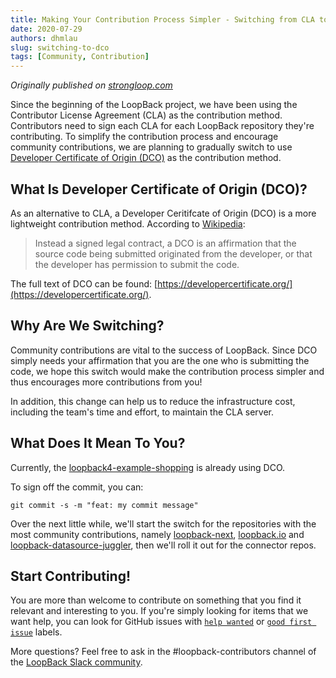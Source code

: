 ```yaml
---
title: Making Your Contribution Process Simpler - Switching from CLA to DCO
date: 2020-07-29
authors: dhmlau
slug: switching-to-dco
tags: [Community, Contribution]
---
```

_Originally published on [strongloop.com](https://strongloop.com)_

Since the beginning of the LoopBack project, we have been using the Contributor License Agreement (CLA) as the contribution method. Contributors need to sign each CLA for each LoopBack repository they're contributing. To simplify the contribution process and encourage community contributions, we are planning to gradually switch to use [Developer Certificate of Origin (DCO)](https://developercertificate.org/) as the contribution method. 

<!--truncate-->

## What Is Developer Certificate of Origin (DCO)?

As an alternative to CLA, a Developer Ceritifcate of Origin (DCO) is a more lightweight contribution method. According to [Wikipedia](https://en.wikipedia.org/wiki/Developer_Certificate_of_Origin):

> Instead a signed legal contract, a DCO is an affirmation that the source code being submitted originated from the developer, or that the developer has permission to submit the code.

The full text of DCO can be found: [https://developercertificate.org/](https://developercertificate.org/). 

## Why Are We Switching?

Community contributions are vital to the success of LoopBack. Since DCO simply needs your affirmation that you are the one who is submitting the code, we hope this switch would make the contribution process simpler and thus encourages more contributions from you!

In addition, this change can help us to reduce the infrastructure cost, including the team's time and effort, to maintain the CLA server. 


## What Does It Mean To You?

Currently, the [loopback4-example-shopping](https://github.com/strongloop/loopback4-example-shopping) is already using DCO. 

To sign off the commit, you can:
```
git commit -s -m "feat: my commit message"
```

Over the next little while, we'll start the switch for the repositories with the most community contributions, namely [loopback-next](https://github.com/strongloop/loopback-next), [loopback.io](https://github.com/strongloop/loopback.io) and [loopback-datasource-juggler](https://github.com/strongloop/loopback-datasource-juggler), then we'll roll it out for the connector repos. 

## Start Contributing!

You are more than welcome to contribute on something that you find it relevant and interesting to you. If you're simply looking for items that we want help, you can look for GitHub issues with [`help wanted`](https://github.com/issues?q=is%3Aopen+is%3Aissue+archived%3Afalse+user%3Astrongloop+label%3A%22help+wanted%22) or [`good first issue`](https://github.com/issues?q=is%3Aopen+is%3Aissue+archived%3Afalse+user%3Astrongloop+label%3A%22good+first+issue%22) labels. 

More questions? Feel free to ask in the #loopback-contributors channel of the [LoopBack Slack community](https://join.slack.com/t/loopbackio/shared_invite/zt-8lbow73r-SKAKz61Vdao~_rGf91pcsw). 
